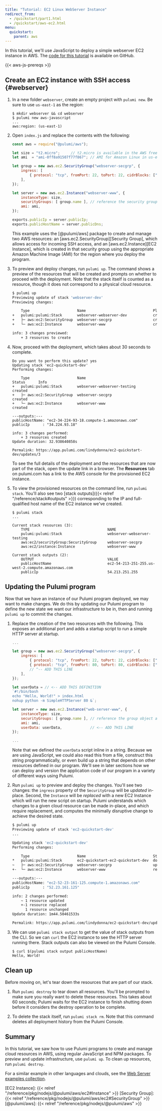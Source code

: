 ```yaml
---
title: "Tutorial: EC2 Linux WebServer Instance"
redirect_from:
  - /quickstart/part1.html
  - /quickstart/aws-ec2.html
menu:
  quickstart:
    parent: aws
---
```


In this tutorial, we'll use JavaScript to deploy a simple webserver EC2 instance in AWS. The [code for this tutorial](https://github.com/pulumi/examples/tree/master/aws-js-webserver) is available on GitHub. 

{{< aws-js-prereqs >}}

## Create an EC2 instance with SSH access {#webserver}

1.  In a new folder `webserver`, create an empty project with `pulumi new`. Be sure to use `us-east-1` as the region:

    ```
    $ mkdir webserver && cd webserver
    $ pulumi new aws-javascript
    ...
    aws:region: (us-east-1) 
    ```

1.  Open `index.js` and replace the contents with the following:

    ```javascript
    const aws = require("@pulumi/aws");

    let size = "t2.micro";     // t2.micro is available in the AWS free tier
    let ami  = "ami-0ff8a91507f77f867"; // AMI for Amazon Linux in us-east-1 (Virginia)

    let group = new aws.ec2.SecurityGroup("webserver-secgrp", { 
        ingress: [
            { protocol: "tcp", fromPort: 22, toPort: 22, cidrBlocks: ["0.0.0.0/0"] },
        ],
    });

    let server = new aws.ec2.Instance("webserver-www", {
        instanceType: size,
        securityGroups: [ group.name ], // reference the security group resource above
        ami: ami,
    });

    exports.publicIp = server.publicIp;
    exports.publicHostName = server.publicDns;
    ```

    This example uses the [@pulumi/aws] package to create and manage two AWS resources: an
    [aws.ec2.SecurityGroup][Security Group], which allows access for incoming SSH access, and an
    [aws.ec2.Instance][EC2 Instance], which is created in that security group using the appropriate Amazon
    Machine Image (AMI) for the region where you deploy the program.

1.  To preview and deploy changes, run `pulumi up`. The command shows a preview of the resources that will be created and prompts on whether to proceed with the deployment.  Note that the stack itself is counted as a resource, though it does not correspond to a physical cloud resource.

    ```bash
    $ pulumi up
    Previewing update of stack 'webserver-dev'
    Previewing changes:

        Type                      Name                               Plan       Info
    +   pulumi:pulumi:Stack       webserver-webserver-dev            create     
    +   ├─ aws:ec2:SecurityGroup  webserver-secgrp                   create     
    +   └─ aws:ec2:Instance       webserver-www                      create     
    
    info: 3 changes previewed:
        + 3 resources to create
    ```

1.  Now, proceed with the deployment, which takes about 30 seconds to complete. 

    ```
    Do you want to perform this update? yes
    Updating stack 'ec2-quickstart-dev'
    Performing changes:

        Type                      Name                               Status      Info
    +   pulumi:pulumi:Stack       webserver-webserver-testing        created     
    +   ├─ aws:ec2:SecurityGroup  webserver-secgrp                   created     
    +   └─ aws:ec2:Instance       webserver-www                      created     
    
    ---outputs:---
    publicHostName: "ec2-34-224-93-18.compute-1.amazonaws.com"
    publicIp      : "34.224.93.18"

    info: 3 changes performed:
        + 3 resources created
    Update duration: 32.938640858s

    Permalink: https://app.pulumi.com/lindydonna/ec2-quickstart-dev/updates/3
    ```

    To see the full details of the deployment and the resources that are now part of the stack, open the update link in a browser. The **Resources** tab on pulumi.com has a link to the AWS console for the provisioned EC2 instance.

1.  To view the provisioned resources on the command line, run `pulumi stack`. You'll also see two [stack outputs]({{< relref "/reference/stack#outputs" >}}) corresponding to the IP and full-qualified host name of the EC2 instance we've created.  

    ```
    $ pulumi stack
    ...

    Current stack resources (3):
        TYPE                                    NAME
        pulumi:pulumi:Stack                     webserver-webserver-testing
        aws:ec2/securityGroup:SecurityGroup     webserver-secgrp
        aws:ec2/instance:Instance               webserver-www

    Current stack outputs (2):
        OUTPUT                                  VALUE
        publicHostName                          ec2-54-213-251-255.us-west-2.compute.amazonaws.com
        publicIp                                54.213.251.255
    ```

## Updating the Pulumi program

Now that we have an instance of our Pulumi program deployed, we may want to make changes. We do this by updating our
Pulumi program to define the new state we want our infrastructure to be in, then and running `pulumi up` to commit the changes.

1.  Replace the creation of the two resources with the following. This exposes an additional port and adds a startup
    script to run a simple HTTP server at startup.

    ```javascript
    ...

    let group = new aws.ec2.SecurityGroup("webserver-secgrp", { 
        ingress: [
            { protocol: "tcp", fromPort: 22, toPort: 22, cidrBlocks: ["0.0.0.0/0"] },
            { protocol: "tcp", fromPort: 80, toPort: 80, cidrBlocks: ["0.0.0.0/0"] }, 
            // ^-- ADD THIS LINE
        ],
    });

    let userData = // <-- ADD THIS DEFINITION
    `#!/bin/bash
    echo "Hello, World!" > index.html
    nohup python -m SimpleHTTPServer 80 &`;

    let server = new aws.ec2.Instance("web-server-www", {
        instanceType: size,
        securityGroups: [ group.name ], // reference the group object above
        ami: ami,
        userData: userData,             // <-- ADD THIS LINE
    });

    ...
    ```

    Note that we defined the `userData` script inline in a string.  Because we are using JavaScript, we could also read
    this from a file, construct this string programmatically, or even build up a string that depends on other resources
    defined in our program.  We'll see in later sections how we can deploy and version the application code of our
    program in a variety of different ways using Pulumi.

1.  Run `pulumi up` to preview and deploy the changes. You'll see two changes: the `ingress` property of the `SecurityGroup` will be _updated_ in-place.  Second, the `Instance` will be _replaced_ with a new EC2 Instance which will run the new script on startup. Pulumi understands which changes to a given cloud resource can be made in-place, and which require replacement, and computes the minimally disruptive change to achieve the desired state.

    ```bash
    $ pulumi up
    Previewing update of stack 'ec2-quickstart-dev'
    ...

    Updating stack 'ec2-quickstart-dev'
    Performing changes:

        Type                      Name                               Status       Info
    *   pulumi:pulumi:Stack       ec2-quickstart-ec2-quickstart-dev  done         
    ~   ├─ aws:ec2:SecurityGroup  webserver-secgrp                   updated      changes: ~ ingress
    +-  └─ aws:ec2:Instance       webserver-www                      replaced     changes: + userData
    
    ---outputs:---
    publicHostName: "ec2-52-23-161-125.compute-1.amazonaws.com"
    publicIp      : "52.23.161.125"

    info: 2 changes performed:
        ~ 1 resource updated
        +-1 resource replaced
          1 resource unchanged
    Update duration: 1m44.50461533s

    Permalink: https://app.pulumi.com/lindydonna/ec2-quickstart-dev/updates/6
    ```

1.  We can use `pulumi stack output` to get the value of stack outputs from the CLI.  So we can `curl` the EC2 instance to see the HTTP server running there. Stack outputs can also be viewed on the Pulumi Console.

    ```
    $ curl $(pulumi stack output publicHostName)
    Hello, World!
    ```

## Clean up

Before moving on, let's tear down the resources that are part of our stack.

1.  Run `pulumi destroy` to tear down all resources.  You'll be prompted to make sure you really want to delete these
   resources. This takes about 60 seconds; Pulumi waits for the EC2 instance to finish shutting down before
   it considers the destroy operation to be complete.

1.  To delete the stack itself, run `pulumi stack rm`. Note that this command deletes all deployment history from the Pulumi Console.

## Summary

In this tutorial, we saw how to use Pulumi programs to create and manage cloud resources in AWS, using regular JavaScript and NPM packages. To preview and update infrastructure, use `pulumi up`. To clean up resources, run `pulumi destroy`.

For a similar example in other languages and clouds, see the [Web Server examples collection](https://github.com/pulumi/examples#web-server).

<!-- Common links -->
[EC2 Instance]: {{< relref "/reference/pkg/nodejs/@pulumi/aws/ec2#Instance" >}}
[Security Group]: {{< relref "/reference/pkg/nodejs/@pulumi/aws/ec2#SecurityGroup" >}}
[@pulumi/aws]: {{< relref "/reference/pkg/nodejs/@pulumi/aws" >}}
<!-- End common links -->
